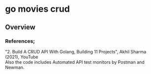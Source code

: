 # go movies crud

## Overview

### References;
"2. Build A CRUD API With Golang, Building 11 Projects", Akhil Sharma (2021), YouTube\
 Also the code includes Automated API test monitors by Postman and Newman.
